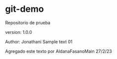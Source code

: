 # git-demo
Repositorio de prueba

version: 1.0.0

Author: Jonathani
Sample text 01

Agregado este texto por AldanaFasanoMain 27/2/23